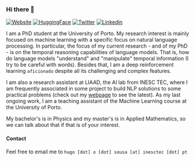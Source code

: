 ### Hi there 👋

[![Website](https://img.shields.io/badge/Website-EADEDA)](https://hugosousa.net)
[![HuggingFace](https://img.shields.io/static/v1?label=&message=HuggingFace&color=ffd21e&&&style=flat)](https://huggingface.co/hugosousa)
[![Twitter](https://img.shields.io/twitter/url?url=https%3A%2F%2Ftwitter.com%2Fh_go_sousa)](https://twitter.com/hmosousa)
[![Linkedin](https://img.shields.io/static/v1?label=&message=Linkedin&color=0E7FBF&&&style=flat&logo=linkedin&logoColor=white)](https://www.linkedin.com/in/hugo-o-sousa/)

I am a PhD student at the University of Porto. My research interest is mainly focused on machine learning with a specific focus on natural language processing. In particular, the focus of my current research - and of my PhD - is on the temporal reasoning capabilities of language models. That is, how do language models "understand" and "manipulate" temporal information (I try to be careful with words).  Besides that, I am a deep reinforcement learning `aficionado` despite all its challenging and complex features. 

I am also a research assistant at LIAAD, the AI lab from INESC TEC, where I am frequently associated in some project to build NLP solutions to some practical problems (check out my [webpage](hugosousa.net) to see the latest). As my last ongoing work, I am a teaching assistant of the Machine Learning course at the University of Porto.

My bachelor's is in Physics and my master's is in Applied Mathematics, so we can talk about that if that is of your interest. 

#### Contact
Feel free to email me to `hugo [dot] o [dot] sousa [at] inesctec [dot] pt`
